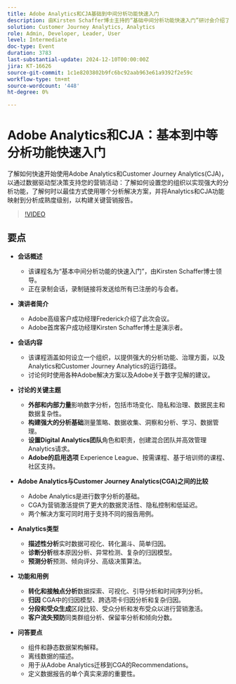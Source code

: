 ```yaml
---
title: Adobe Analytics和CJA基础到中间分析功能快速入门
description: 由Kirsten Schaffer博士主持的“基础中间分析功能快速入门”研讨会介绍了如何设置强大的分析功能、治理和分析路径、比较Adobe Analytics和Customer Journey Analytics、讨论分析类型以及强调数据报告的单一真实来源的重要性。
solution: Customer Journey Analytics, Analytics
role: Admin, Developer, Leader, User
level: Intermediate
doc-type: Event
duration: 3783
last-substantial-update: 2024-12-10T00:00:00Z
jira: KT-16626
source-git-commit: 1c1e8203802b9fc6bc92aab963e61a9392f2e59c
workflow-type: tm+mt
source-wordcount: '448'
ht-degree: 0%

---
```



# Adobe Analytics和CJA：基本到中等分析功能快速入门

了解如何快速开始使用Adobe Analytics和Customer Journey Analytics(CJA)，以通过数据驱动型决策支持您的营销活动：了解如何设置您的组织以实现强大的分析功能，了解何时以最佳方式使用哪个分析解决方案，并将Analytics和CJA功能映射到分析成熟度级别，以构建关键营销报告。

>[!VIDEO](https://video.tv.adobe.com/v/3440933/?learn=on&enablevpops)

## 要点

* **会话概述**
   * 该课程名为“基本中间分析功能的快速入门”，由Kirsten Schaffer博士领导。
   * 正在录制会话，录制链接将发送给所有已注册的与会者。

* **演讲者简介**
   * Adobe高级客户成功经理Frederick介绍了此次会议。
   * Adobe首席客户成功经理Kirsten Schaffer博士是演示者。

* **会话内容**
   * 该课程涵盖如何设立一个组织，以提供强大的分析功能、治理方面，以及Analytics和Customer Journey Analytics的运行路径。
   * 讨论何时使用各种Adobe解决方案以及Adobe关于数字见解的建议。

* **讨论的关键主题**
   * **外部和内部力量**&#x200B;影响数字分析，包括市场变化、隐私和治理、数据民主和数据复杂性。
   * **构建强大的分析基础**&#x200B;测量策略、数据收集、洞察和分析、学习、数据管理。
   * **设置Digital Analytics团队**&#x200B;角色和职责，创建混合团队并高效管理Analytics请求。
   * **Adobe的启用选项** Experience League、按需课程、基于培训师的课程、社区支持。

* **Adobe Analytics与Customer Journey Analytics(CGA)之间的比较**
   * Adobe Analytics是进行数字分析的基础。
   * CGA为营销激活提供了更大的数据灵活性、隐私控制和低延迟。
   * 两个解决方案可同时用于支持不同的报告用例。

* **Analytics类型**
   * **描述性分析**&#x200B;实时数据可视化、转化漏斗、简单归因。
   * **诊断分析**&#x200B;根本原因分析、异常检测、复杂的归因模型。
   * **预测分析**&#x200B;预测、倾向评分、高级决策算法。

* **功能和用例**
   * **转化和接触点分析**&#x200B;数据探索、可视化、引导分析和时间序列分析。
   * **归因** CGA中的归因模型、跨选项卡归因分析和复杂归因。
   * **分段和受众生成**&#x200B;区段比较、受众分析和发布受众以进行营销激活。
   * **客户流失预防**&#x200B;同类群组分析、保留率分析和倾向分数。

* **问答要点**
   * 组件和静态数据架构解释。
   * 离线数据的描述。
   * 用于从Adobe Analytics迁移到CGA的Recommendations。
   * 定义数据报告的单个真实来源的重要性。
